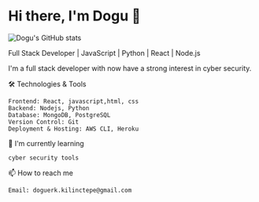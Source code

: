# Hi there, I'm Dogu 👋

![Dogu's GitHub stats](https://github-readme-stats.vercel.app/api?username=Doguerk&theme=dark&show_icons=true)

Full Stack Developer | JavaScript | Python | React | Node.js


I'm a full stack developer with now have a strong interest in cyber security.


🛠️ Technologies & Tools

    Frontend: React, javascript,html, css
    Backend: Nodejs, Python
    Database: MongoDB, PostgreSQL
    Version Control: Git
    Deployment & Hosting: AWS CLI, Heroku

🌱 I'm currently learning
    
    cyber security tools 


📫 How to reach me

    Email: doguerk.kilinctepe@gmail.com
